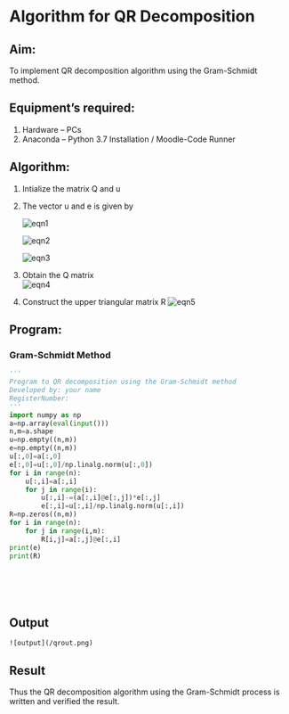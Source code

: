 # Algorithm for QR Decomposition
## Aim:
To implement QR decomposition algorithm using the Gram-Schmidt method.
## Equipment’s required:
1.	Hardware – PCs
2.	Anaconda – Python 3.7 Installation / Moodle-Code Runner
## Algorithm:
1.	Intialize the matrix Q and u
2.	The vector u and e is given by

    ![eqn1](./ex4.jpg)

    ![eqn2](./ex6.jpg)

    ![eqn3](./ex3.jpg)

3.	Obtain the Q matrix   
    ![eqn4](./ex1.jpg)
4.	Construct the upper triangular matrix R
    ![eqn5](./ex2.jpg)



## Program:
### Gram-Schmidt Method
```python
''' 
Program to QR decomposition using the Gram-Schmidt method
Developed by: your name
RegisterNumber: 
'''
import numpy as np
a=np.array(eval(input()))
n,m=a.shape
u=np.empty((n,m))
e=np.empty((n,m))
u[:,0]=a[:,0]
e[:,0]=u[:,0]/np.linalg.norm(u[:,0])
for i in range(n):
    u[:,i]=a[:,i]
    for j in range(i):
        u[:,i]-=(a[:,i]@e[:,j])*e[:,j]
        e[:,i]=u[:,i]/np.linalg.norm(u[:,i])
R=np.zeros((n,m))
for i in range(n):
    for j in range(i,m):
        R[i,j]=a[:,j]@e[:,i]
print(e)
print(R)







```

## Output
```
![output](/qrout.png)
```

## Result
Thus the QR decomposition algorithm using the Gram-Schmidt process is written and verified the result.